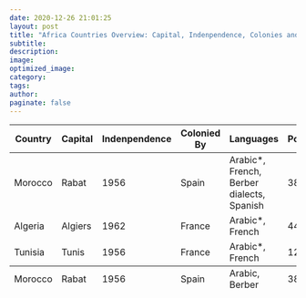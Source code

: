 ```yaml
---
date: 2020-12-26 21:01:25
layout: post
title: "Africa Countries Overview: Capital, Indenpendence, Colonies and Languages"
subtitle:
description:
image:
optimized_image:
category:
tags:
author:
paginate: false
---
```


<table>
  <thead>
    <tr>
      <th>Country</th>
      <th>Capital</th>
      <th>Indenpendence</th>
      <th>Colonied By</th>
      <th>Languages</th>
      <th>Population</th>
      <th>Peculiarity</th>
    </tr>
  </thead>
  <tfoot>
    <tr>
      <td>Morocco</td>
      <td>Rabat</td>
      <td>1956</td>
      <td>Spain</td>
      <td>Arabic, Berber</td>
      <td>38</td>
      <td></td>
    </tr>
  </tfoot>
  <tbody>
    <tr>
      <td>Morocco</td>
      <td>Rabat</td>
      <td>1956</td>
      <td>Spain</td>
      <td>Arabic*, French, Berber dialects, Spanish</td>
      <td>38</td>
      <td></td>
    </tr>
    <tr>
      <td>Algeria</td>
      <td>Algiers</td>
      <td>1962</td>
      <td>France</td>
      <td>Arabic*, French</td>
      <td>44</td>
      <td></td>
    </tr>
    <tr>
      <td>Tunisia</td>
      <td>Tunis</td>
      <td>1956</td>
      <td>France</td>
      <td>Arabic*, French</td>
      <td>12</td>
      <td></td>
    </tr>
  </tbody>
</table>
